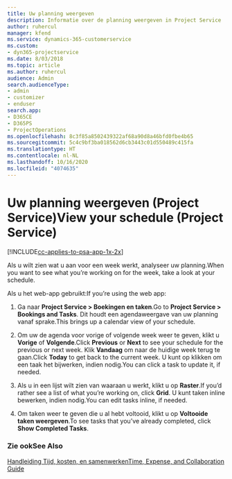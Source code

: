 ```yaml
---
title: Uw planning weergeven
description: Informatie over de planning weergeven in Project Service
author: ruhercul
manager: kfend
ms.service: dynamics-365-customerservice
ms.custom:
- dyn365-projectservice
ms.date: 8/03/2018
ms.topic: article
ms.author: ruhercul
audience: Admin
search.audienceType:
- admin
- customizer
- enduser
search.app:
- D365CE
- D365PS
- ProjectOperations
ms.openlocfilehash: 8c3f85a8502439322af68a90d8a46bfd0fbe4b65
ms.sourcegitcommit: 5c4c9bf3ba018562d6cb3443c01d550489c415fa
ms.translationtype: HT
ms.contentlocale: nl-NL
ms.lasthandoff: 10/16/2020
ms.locfileid: "4074635"
---
```

# <a name="view-your-schedule-project-service"></a><span data-ttu-id="d1dd0-103">Uw planning weergeven (Project Service)</span><span class="sxs-lookup"><span data-stu-id="d1dd0-103">View your schedule (Project Service)</span></span>

[!INCLUDE[cc-applies-to-psa-app-1x-2x](../includes/cc-applies-to-psa-app-1x-2x.md)]

<span data-ttu-id="d1dd0-104">Als u wilt zien wat u aan voor een week werkt, analyseer uw planning.</span><span class="sxs-lookup"><span data-stu-id="d1dd0-104">When you want to see what you’re working on for the week, take a look at your schedule.</span></span>  
  
 <span data-ttu-id="d1dd0-105">Als u het web-app gebruikt:</span><span class="sxs-lookup"><span data-stu-id="d1dd0-105">If you’re using the web app:</span></span>  
  
1.  <span data-ttu-id="d1dd0-106">Ga naar **Project Service > Boekingen en taken**.</span><span class="sxs-lookup"><span data-stu-id="d1dd0-106">Go to **Project Service > Bookings and Tasks**.</span></span> <span data-ttu-id="d1dd0-107">Dit houdt een agendaweergave van uw planning vanaf sprake.</span><span class="sxs-lookup"><span data-stu-id="d1dd0-107">This brings up a calendar view of your schedule.</span></span>  
  
2.  <span data-ttu-id="d1dd0-108">Om uw de agenda voor vorige of volgende week weer te geven, klikt u **Vorige** of **Volgende**.</span><span class="sxs-lookup"><span data-stu-id="d1dd0-108">Click **Previous** or **Next** to see your schedule for the previous or next week.</span></span> <span data-ttu-id="d1dd0-109">Klik **Vandaag** om naar de huidige week terug te gaan.</span><span class="sxs-lookup"><span data-stu-id="d1dd0-109">Click **Today** to get back to the current week.</span></span> <span data-ttu-id="d1dd0-110">U kunt op klikken om een taak het bijwerken, indien nodig.</span><span class="sxs-lookup"><span data-stu-id="d1dd0-110">You can click a task to update it, if needed.</span></span>  
  
3.  <span data-ttu-id="d1dd0-111">Als u in een lijst wilt zien van waaraan u werkt, klikt u op **Raster**.</span><span class="sxs-lookup"><span data-stu-id="d1dd0-111">If you’d rather see a list of what you’re working on, click **Grid**.</span></span> <span data-ttu-id="d1dd0-112">U kunt taken inline bewerken, indien nodig.</span><span class="sxs-lookup"><span data-stu-id="d1dd0-112">You can edit tasks inline, if needed.</span></span>  
  
4.  <span data-ttu-id="d1dd0-113">Om taken weer te geven die u al hebt voltooid, klikt u op **Voltooide taken weergeven**.</span><span class="sxs-lookup"><span data-stu-id="d1dd0-113">To see tasks that you’ve already completed, click **Show Completed Tasks**.</span></span>  
  
### <a name="see-also"></a><span data-ttu-id="d1dd0-114">Zie ook</span><span class="sxs-lookup"><span data-stu-id="d1dd0-114">See Also</span></span>  
 [<span data-ttu-id="d1dd0-115">Handleiding Tijd, kosten, en samenwerken</span><span class="sxs-lookup"><span data-stu-id="d1dd0-115">Time, Expense, and Collaboration Guide</span></span>](../psa/time-expense-collaboration-guide.md)
